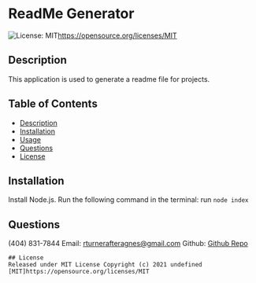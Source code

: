 
  # ReadMe Generator

  ![License: MIT](https://img.shields.io/badge/License-MIT-yellow.svg)https://opensource.org/licenses/MIT

  ## Description 
  This application is used to generate a readme file for projects. 
  
  ## Table of Contents
  - [Description](#description) 
  - [Installation](#installation)
  - [Usage](#usage)   
  - [Questions](#questions) 
  - [License](#license) 

  ## Installation
  Install Node.js. Run the following command in the terminal:
  run `node index`
  
  ## Questions
  (404) 831-7844
  Email:  rturnerafteragnes@gmail.com
  Github: [Github Repo](https://github.com/reagintaylor)
  
    ## License
    Released under MIT License Copyright (c) 2021 undefined
    [MIT]https://opensource.org/licenses/MIT